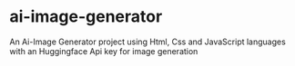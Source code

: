 # ai-image-generator
An Ai-Image Generator project using Html, Css and JavaScript languages with an Huggingface Api key for image generation
